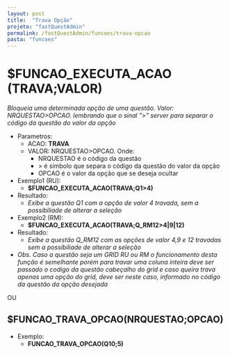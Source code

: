 ```yaml
---
layout: post
title:  "Trava Opção"
projeto: "fastQuestAdmin"
permalink: /fastQuestAdmin/funcoes/trava-opcao
pasta: "funcoes"
---	
```

# $FUNCAO_EXECUTA_ACAO (TRAVA;VALOR)
*Bloqueia uma determinada opção de uma questão. Valor: NRQUESTAO>OPCAO. lembrando que o sinal "\>" server para separar o código da questão do valor da opção*

- Parametros: 
    - ACAO: **TRAVA**
    - VALOR: NRQUESTAO>OPCAO. Onde: 
        - NRQUESTAO é o código da questão
        - \> é simbolo que separa o código da questão do valor da opção
        - OPCAO é o valor da opção que se deseja ocultar
- Exemplo1 (RU):
    - **$FUNCAO_EXECUTA_ACAO(TRAVA;Q1>4)**
- Resultado:
    - *Exibe a questão Q1 com a opção de valor 4 travada, sem a possibiliade de alterar a seleção*
- Exemplo2 (RM):
    - **$FUNCAO_EXECUTA_ACAO(TRAVA;Q_RM12>4\|9\|12)**
- Resultado:
    - *Exibe a questão Q_RM12 com as opções de valor 4,9 e 12 travadas sem a possibiliade de alterar a seleção*
- *Obs. Caso a questão seja um GRID RU ou RM o funcionamento desta função é semelhante porém para travar uma coluna inteira deve ser passado o codigo da questão cabeçalho do grid e caso queira trava apenas uma opção do grid, deve ser neste caso, informado no código da questão da opção desejada*

OU

## $FUNCAO_TRAVA_OPCAO(NRQUESTAO;OPCAO)

- Exemplo:
    - **FUNCAO_TRAVA_OPCAO(Q10;5)**